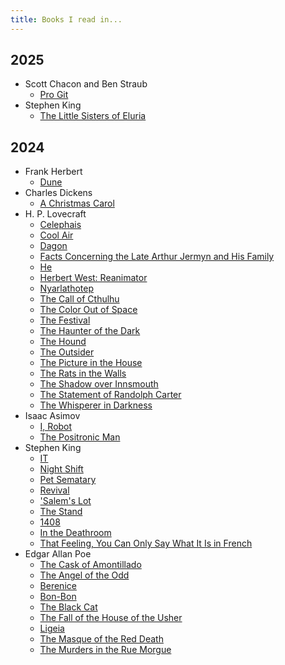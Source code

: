 ```yaml
---
title: Books I read in...
---
```


## 2025

* Scott Chacon and Ben Straub
    * [Pro Git](https://git-scm.com/book/en/v2)
* Stephen King
    * [The Little Sisters of Eluria](https://en.wikipedia.org/wiki/The_Little_Sisters_of_Eluria#Plot_summary)

## 2024

* Frank Herbert
    * [Dune](https://en.wikipedia.org/wiki/Dune_%28novel%29#Plot)
* Charles Dickens
    * [A Christmas Carol](https://en.wikipedia.org/wiki/A_Christmas_Carol#Plot)
* H. P. Lovecraft
    * [Celephais](https://en.wikipedia.org/wiki/Celepha%C3%AFs#Plot)
    * [Cool Air](https://en.wikipedia.org/wiki/Cool_Air#Plot)
    * [Dagon](https://en.wikipedia.org/wiki/Dagon_%28short_story%29#Plot)
    * [Facts Concerning the Late Arthur Jermyn and His Family](https://en.wikipedia.org/wiki/Facts_Concerning_the_Late_Arthur_Jermyn_and_His_Family#Plot)
    * [He](https://en.wikipedia.org/wiki/He_%28short_story%29#Plot)
    * [Herbert West: Reanimator](https://en.wikipedia.org/wiki/Herbert_West%E2%80%93Reanimator#Plot)
    * [Nyarlathotep](https://en.wikipedia.org/wiki/Nyarlathotep_%28short_story%29#Plot)
    * [The Call of Cthulhu](https://en.wikipedia.org/wiki/The_Call_of_Cthulhu#Plot)
    * [The Color Out of Space](https://en.wikipedia.org/wiki/The_Colour_Out_of_Space#Synopsis)
    * [The Festival](https://en.wikipedia.org/wiki/The_Festival_(short_story)#Synopsis)
    * [The Haunter of the Dark](https://en.wikipedia.org/wiki/The_Haunter_of_the_Dark#Plot)
    * [The Hound](https://en.wikipedia.org/wiki/The_Hound#Plot)
    * [The Outsider](https://en.wikipedia.org/wiki/The_Outsider_(short_story)#Synopsis)
    * [The Picture in the House](https://en.wikipedia.org/wiki/The_Picture_in_the_House#Plot)
    * [The Rats in the Walls](https://en.wikipedia.org/wiki/The_Rats_in_the_Walls#Plot)
    * [The Shadow over Innsmouth](https://en.wikipedia.org/wiki/The_Shadow_over_Innsmouth#Plot)
    * [The Statement of Randolph Carter](https://en.wikipedia.org/wiki/The_Statement_of_Randolph_Carter#Plot)
    * [The Whisperer in Darkness](https://en.wikipedia.org/wiki/The_Whisperer_in_Darkness#Plot)
* Isaac Asimov
    * [I, Robot](https://en.wikipedia.org/wiki/I,_Robot#Contents)
    * [The Positronic Man](https://en.wikipedia.org/wiki/The_Positronic_Man#Plot_summary)
* Stephen King
    * [IT](https://en.wikipedia.org/wiki/It_(novel)#Plot)
    * [Night Shift](https://en.wikipedia.org/wiki/Night_Shift_(short_story_collection)#Stories)
    * [Pet Sematary](https://en.wikipedia.org/wiki/Pet_Sematary#Plot)
    * [Revival](https://en.wikipedia.org/wiki/Revival_(novel)#Plot)
    * [\'Salem\'s Lot](https://en.wikipedia.org/wiki/%27Salem%27s_Lot#Plot)
    * [The Stand](https://en.wikipedia.org/wiki/The_Stand#Plot)
    * [1408](https://en.wikipedia.org/wiki/1408_(short_story)#Plot)
    * [In the Deathroom](https://en.wikipedia.org/wiki/In_the_Deathroom#Plot_summary)
    * [That Feeling, You Can Only Say What It Is in French](https://en.wikipedia.org/wiki/That_Feeling,_You_Can_Only_Say_What_It_Is_in_French#Plot_summary)
* Edgar Allan Poe
    * [The Cask of Amontillado](https://en.wikipedia.org/wiki/The_Cask_of_Amontillado#Plot_summary)
    * [The Angel of the Odd](https://en.wikipedia.org/wiki/The_Angel_of_the_Odd#Plot_summary)
    * [Berenice](https://en.wikipedia.org/wiki/Berenice_(short_story)#Plot_summary)
    * [Bon-Bon](https://en.wikipedia.org/wiki/Bon-Bon_(short_story)#Plot_summary)
    * [The Black Cat](https://en.wikipedia.org/wiki/The_Black_Cat_(short_story)#Plot)
    * [The Fall of the House of the Usher](https://en.wikipedia.org/wiki/The_Fall_of_the_House_of_Usher#Plot)
    * [Ligeia](https://en.wikipedia.org/wiki/Ligeia#Plot_summary)
    * [The Masque of the Red Death](https://en.wikipedia.org/wiki/The_Masque_of_the_Red_Death#Plot_summary)
    * [The Murders in the Rue Morgue](https://en.wikipedia.org/wiki/The_Murders_in_the_Rue_Morgue#Plot_summary)
